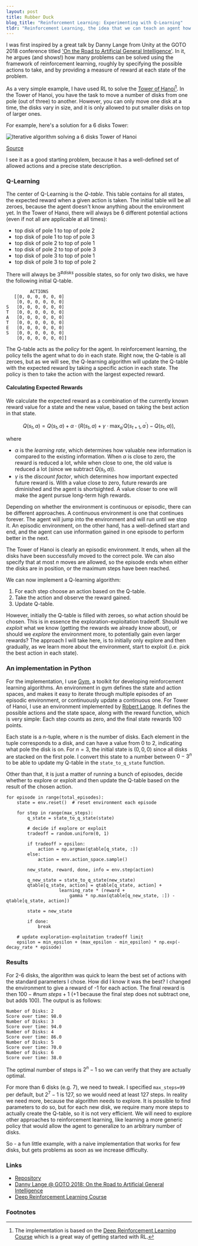 ```yaml
---
layout: post
title: Rubber Duck
blog_title: "Reinforcement Learning: Experimenting with Q-Learning"
tldr: "Reinforcement Learning, the idea that we can teach an agent how to behave in an environment with only the notion of actions and rewards, is extremely fascinating. I have started experimenting with it and this is the first post, where I work with basic Q-tables. "
---
```


I was first inspired by a great talk by Danny Lange from Unity at the GOTO 2018 conference titled ['On the Road to Artificial General Intelligence'](https://www.youtube.com/watch?v=sRyZ-XwmgnE). In it, he argues (and shows!) how many problems can be solved using the framework of reinforcement learning, roughly by specifying the possible actions to take, and by providing a measure of reward at each state of the problem. 

As a very simple example, I have used RL to solve the [Tower of Hanoi](https://en.wikipedia.org/wiki/Tower_of_Hanoi)[^1]. In the Tower of Hanoi, you have the task to move a number of disks from one pole (out of three) to another. However, you can only move one disk at a time, the disks vary in size, and it is only allowed to put smaller disks on top of larger ones. 

For example, here's a solution for a 6 disks Tower:

<div class="w-50 mx-auto">
    <img alt="Iterative algorithm solving a 6 disks Tower of Hanoi" src="{{ site.baseurl }}/img/Iterative_algorithm_solving_a_6_disks_Tower_of_Hanoi.gif/512px-Iterative_algorithm_solving_a_6_disks_Tower_of_Hanoi.gif" class="w-75 mx-auto" />
    <p class="w-75 mx-auto source"><a href="https://commons.wikimedia.org/wiki/File:Iterative_algorithm_solving_a_6_disks_Tower_of_Hanoi.gif">Source</a></p>
</div>

I see it as a good starting problem, because it has a well-defined set of allowed actions and a precise state description. 

### Q-Learning

The center of Q-Learning is the *Q-table*. This table contains for all states, the expected reward when a given action is taken. The initial table will be all zeroes, because the agent doesn't know anything about the environment yet. In the Tower of Hanoi, there will always be 6 different potential actions (even if not all are applicable at all times):

* top disk of pole 1 to top of pole 2
* top disk of pole 1 to top of pole 3
* top disk of pole 2 to top of pole 1
* top disk of pole 2 to top of pole 3
* top disk of pole 3 to top of pole 1
* top disk of pole 3 to top of pole 2

There will always be $3^\textit{\# disks}$ possible states, so for only two disks, we have the following initial Q-table.

```
         ACTIONS
   [[0, 0, 0, 0, 0, 0]
    [0, 0, 0, 0, 0, 0]
S   [0, 0, 0, 0, 0, 0]
T   [0, 0, 0, 0, 0, 0]
A   [0, 0, 0, 0, 0, 0]
T   [0, 0, 0, 0, 0, 0]
E   [0, 0, 0, 0, 0, 0]
S   [0, 0, 0, 0, 0, 0]
    [0, 0, 0, 0, 0, 0]]
```

The Q-table acts as the *policy* for the agent. In reinforcement learning, the policy tells the agent what to do in each state. Right now, the Q-table is all zeroes, but as we will see, the Q-learning algorithm will update the Q-table with the expected reward by taking a specific action in each state. The policy is then to take the action with the largest expected reward. 

#### Calculating Expected Rewards
We calculate the expected reward as a combination of the currently known reward value for a state and the new value, based on taking the best action in that state.

$$
Q(s_t, a) = Q(s_t, a) + \alpha\cdot (R(s_t, a) + \gamma\cdot\max_{a^\prime} Q(s_{t+1}, a^\prime) - Q(s_t, a)),
$$

where 
* $\alpha$ is the *learning rate*, which determines how valuable new information is compared to the existing information. When $\alpha$ is close to zero, the reward is reduced a lot, while when close to one, the old value is reduced a lot (since we subtract $Q(s_t, a)$).
* $\gamma$ is the *discount factor*, which determines how important expected future reward is. With a value close to zero, future rewards are diminished and the agent is shortsighted. A value closer to one will make the agent pursue long-term high rewards. 

Depending on whether the environment is continuous or episodic, there can be different approaches. A continuous environment is one that continues forever. The agent will jump into the environment and will run until we stop it. An episodic environment, on the other hand, has a well-defined start and end, and the agent can use information gained in one episode to perform better in the next.

The Tower of Hanoi is clearly an episodic environment. It ends, when all the disks have been successfully moved to the correct pole. We can also specify that at most $n$ moves are allowed, so the episode ends when either the disks are in position, or the maximum steps have been reached. 

We can now implement a Q-learning algorithm: 

1. For each step choose an action based on the Q-table. 
2. Take the action and observe the reward gained.
3. Update Q-table.

However, initially the Q-table is filled with zeroes, so what action should be chosen. This is in essence the exploration-exploitation tradeoff. Should we *exploit* what we know (getting the rewards we already know about), or should we *explore* the environment more, to potentially gain even larger rewards? The approach I will take here, is to initially only explore and then gradually, as we learn more about the environment, start to exploit (i.e. pick the best action in each state). 

### An implementation in Python

For the implementation, I use [Gym](https://gym.openai.com/), a toolkit for developing reinforcement learning algorithms. An environment in gym defines the state and action spaces, and makes it easy to iterate through multiple episodes of an episodic environment, or continuously update a continuous one. For Tower of Hanoi, I use an environment implemented by [Robert Lange](https://github.com/RobertTLange/gym-hanoi). It defines the possible actions and the state space, along with the reward function, which is very simple: Each step counts as zero, and the final state rewards 100 points. 

Each state is a $n$-tuple, where $n$ is the number of disks. Each element in the tuple corresponds to a disk, and can have a value from 0 to 2, indicating what pole the disk is on. For $n=3$, the initial state is $(0,0,0)$ since all disks are stacked on the first pole. I convert this state to a number between $0-3^n$ to be able to update my Q-table in the `state_to_q_state` function. 

Other than that, it is just a matter of running a bunch of episodes, decide whether to explore or exploit and then update the Q-table based on the result of the chosen action.

```
for episode in range(total_episodes):
    state = env.reset()  # reset environment each episode

    for step in range(max_steps):
        q_state = state_to_q_state(state)

        # decide if explore or exploit
        tradeoff = random.uniform(0, 1)

        if tradeoff > epsilon:
            action = np.argmax(qtable[q_state, :])
        else:
            action = env.action_space.sample()

        new_state, reward, done, info = env.step(action)

        q_new_state = state_to_q_state(new_state)
        qtable[q_state, action] = qtable[q_state, action] + 
                    learning_rate * (reward + 
                        gamma * np.max(qtable[q_new_state, :]) - qtable[q_state, action])

        state = new_state

        if done:
            break

    # update exploration-exploitation tradeoff limit
    epsilon = min_epsilon + (max_epsilon - min_epsilon) * np.exp(-decay_rate * episode)
```

### Results
For 2-6 disks, the algorithm was quick to learn the best set of actions with the standard parameters I chose. How did I know it was the best? I changed the environment to give a reward of -1 for each action. The final reward is then $100-\textit{\#num steps}+1$ (+1 because the final step does not subtract one, but adds 100). The output is as follows:

```
Number of Disks: 2
Score over time: 98.0
Number of Disks: 3
Score over time: 94.0
Number of Disks: 4
Score over time: 86.0
Number of Disks: 5
Score over time: 70.0
Number of Disks: 6
Score over time: 38.0
``` 

The optimal number of steps is $2^n - 1$ so we can verify that they are actually optimal.

For more than 6 disks (e.g. 7), we need to tweak. I specified `max_steps=99` per default, but $2^7-1$ is 127, so we would need at least 127 steps. In reality we need more, because the algorithm needs to explore. It is possible to find parameters to do so, but for each new disk, we require many more steps to actually create the Q-table, so it is not very efficient. We will need to explore other approaches to reinforcement learning, like learning a more generic policy that would allow the agent to generalize to an arbitrary number of disks. 

So - a fun little example, with a naive implementation that works for few disks, but gets problems as soon as we increase difficulty.

### Links
* [Repository](https://github.com/andreasschmidtjensen/reinforcement_learning/tree/master/towerofhanoi)
* [Danny Lange @ GOTO 2018: On the Road to Artificial General Intelligence](https://www.youtube.com/watch?v=sRyZ-XwmgnE)
* [Deep Reinforcement Learning Course](https://simoninithomas.github.io/Deep_reinforcement_learning_Course/)

### Footnotes
[^1]: The implementation is based on the [Deep Reinforcement Learning Course](https://simoninithomas.github.io/Deep_reinforcement_learning_Course/) which is a great way of getting started with RL.


